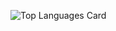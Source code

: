 ![Top Languages Card](https://github-readme-stats.vercel.app/api/top-langs/?username=shinokada&layout=compact)
<!---
web-dot/web-dot is a ✨ special ✨ repository because its `README.md` (this file) appears on your GitHub profile.
You can click the Preview link to take a look at your changes.
--->
